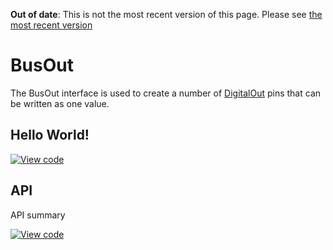 <span class="warnings">**Out of date**: This is not the most recent version of this page. Please see [the most recent version](https://os.mbed.com/docs/latest/reference/busout.html)</span>
# BusOut

The BusOut interface is used to create a number of [DigitalOut](DigitalOut.md) pins that can be written as one value.

## Hello World!

[![View code](https://www.mbed.com/embed/?url=https://developer.mbed.org/teams/mbed_example/code/BusOut_HelloWorld/)](https://developer.mbed.org/teams/mbed_example/code/BusOut_HelloWorld/file/f979089a5ca0/main.cpp) 




## API

API summary

[![View code](https://www.mbed.com/embed/?type=library)](https://docs.mbed.com/docs/mbed-os-api/en/mbed-os-5.1.0/api/classmbed_1_1BusOut.html) 
